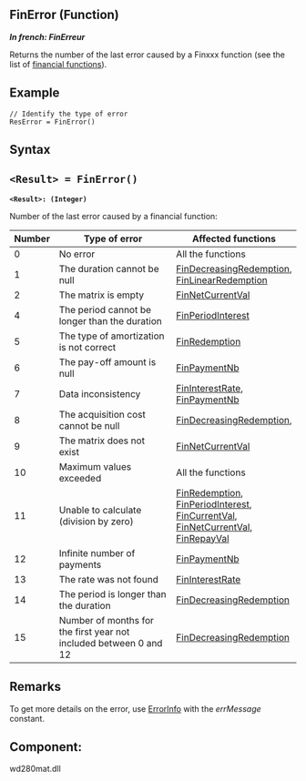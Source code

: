 
## FinError (Function)

***In french: FinErreur***



<a name="XUse"></a>
<a name="Use"></a>
<a name="description"></a>
Returns the number of the last error caused by a Finxxx function (see the list of [financial functions](../WDLang1/3050054.md)).


<a name="Example1"></a>
<a name="sample_code"></a>

## Example


```wl
// Identify the type of error
ResError = FinError()
```

<a name="XSYNTAX"></a>
<a name="SYNTAX1"></a>

## Syntax

`<Result> = FinError()`
---

**`<Result>: (Integer)`**

Number of the last error caused by a financial function:

| Number | Type of error | Affected functions |
| --- | --- | --- |
| 0 | No error | All the functions |
| 1 | The duration cannot be null | [FinDecreasingRedemption](../WDLang1/3050068.md),<br>[FinLinearRedemption](../WDLang1/3050046.md) |
| 2 | The matrix is empty | [FinNetCurrentVal](../WDLang1/3050053.md) |
| 4 | The period cannot be longer than the duration | [FinPeriodInterest](../WDLang1/3050042.md) |
| 5 | The type of amortization is not correct | [FinRedemption](../WDLang1/3050061.md) |
| 6 | The pay-off amount is null | [FinPaymentNb](../WDLang1/3050041.md) |
| 7 | Data inconsistency | [FinInterestRate](../WDLang1/3050047.md),<br>[FinPaymentNb](../WDLang1/3050041.md) |
| 8 | The acquisition cost cannot be null | [FinDecreasingRedemption](../WDLang1/3050068.md), |
| 9 | The matrix does not exist | [FinNetCurrentVal](../WDLang1/3050053.md) |
| 10 | Maximum values exceeded | All the functions |
| 11 | Unable to calculate (division by zero) | [FinRedemption](../WDLang1/3050061.md),<br>[FinPeriodInterest](../WDLang1/3050042.md),<br>[FinCurrentVal](../WDLang1/3050055.md),<br>[FinNetCurrentVal](../WDLang1/3050053.md),<br>[FinRepayVal](../WDLang1/3050039.md) |
| 12 | Infinite number of payments | [FinPaymentNb](../WDLang1/3050041.md) |
| 13 | The rate was not found | [FinInterestRate](../WDLang1/3050047.md) |
| 14 | The period is longer than the duration | [FinDecreasingRedemption](../WDLang1/3050068.md) |
| 15 | Number of months for the first year not included between 0 and 12 | [FinDecreasingRedemption](../WDLang1/3050068.md) |





<a name="NOTE0"></a>
<a name="NOTE0_1"></a>

## Remarks
To get more details on the error, use [ErrorInfo](../WDLang1/3013008.md) with the *errMessage* constant.

<a name="XComponent"></a>

## Component:
wd280mat.dll
